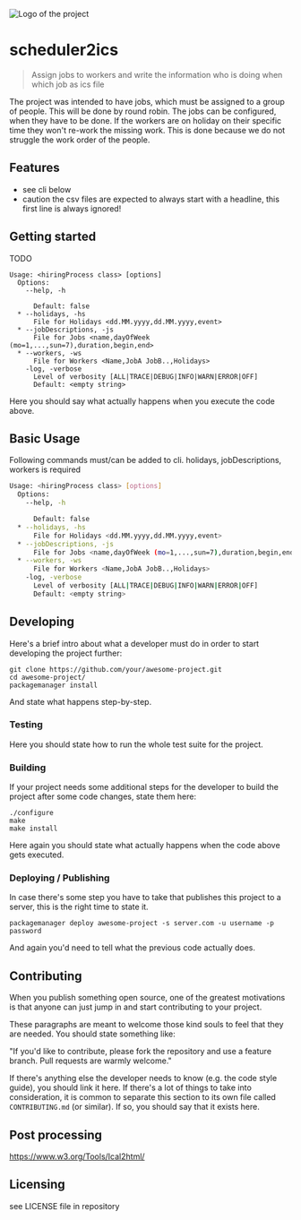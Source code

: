 ![Logo of the project](https://url.toproject.com/path/to/logo.png)

# scheduler2ics
> Assign jobs to workers and write the information who is doing when which job as ics file

The project was intended to have jobs, which must be assigned to a group of people. This will be done by
round robin.
The jobs can be configured, when they have to be done.
If the workers are on holiday on their specific time they won't re-work the missing work. This is done
because we do not struggle the work order of the people.

## Features

* see cli below
* caution the csv files are expected to always start with a headline, this first line is always ignored!

## Getting started

TODO

```shell
Usage: <hiringProcess class> [options]
  Options:
    --help, -h

      Default: false
  * --holidays, -hs
      File for Holidays <dd.MM.yyyy,dd.MM.yyyy,event>
  * --jobDescriptions, -js
      File for Jobs <name,dayOfWeek (mo=1,...,sun=7),duration,begin,end>
  * --workers, -ws
      File for Workers <Name,JobA JobB..,Holidays>
    -log, -verbose
      Level of verbosity [ALL|TRACE|DEBUG|INFO|WARN|ERROR|OFF]
      Default: <empty string>
```

Here you should say what actually happens when you execute the code above.


## Basic Usage

Following commands must/can be added to cli. holidays, jobDescriptions, workers is required

```bash
Usage: <hiringProcess class> [options]
  Options:
    --help, -h

      Default: false
  * --holidays, -hs
      File for Holidays <dd.MM.yyyy,dd.MM.yyyy,event>
  * --jobDescriptions, -js
      File for Jobs <name,dayOfWeek (mo=1,...,sun=7),duration,begin,end>
  * --workers, -ws
      File for Workers <Name,JobA JobB..,Holidays>
    -log, -verbose
      Level of verbosity [ALL|TRACE|DEBUG|INFO|WARN|ERROR|OFF]
      Default: <empty string>
```

## Developing

Here's a brief intro about what a developer must do in order to start developing
the project further:

```shell
git clone https://github.com/your/awesome-project.git
cd awesome-project/
packagemanager install
```

And state what happens step-by-step.

### Testing

Here you should state how to run the whole test suite for the project.

### Building

If your project needs some additional steps for the developer to build the
project after some code changes, state them here:

```shell
./configure
make
make install
```
Here again you should state what actually happens when the code above gets
executed.

### Deploying / Publishing

In case there's some step you have to take that publishes this project to a
server, this is the right time to state it.

```shell
packagemanager deploy awesome-project -s server.com -u username -p password
```

And again you'd need to tell what the previous code actually does.

## Contributing

When you publish something open source, one of the greatest motivations is that
anyone can just jump in and start contributing to your project.

These paragraphs are meant to welcome those kind souls to feel that they are
needed. You should state something like:

"If you'd like to contribute, please fork the repository and use a feature
branch. Pull requests are warmly welcome."

If there's anything else the developer needs to know (e.g. the code style
guide), you should link it here. If there's a lot of things to take into
consideration, it is common to separate this section to its own file called
`CONTRIBUTING.md` (or similar). If so, you should say that it exists here.

## Post processing

https://www.w3.org/Tools/Ical2html/

## Licensing

see LICENSE file in repository
